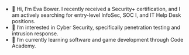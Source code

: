 - 👋 Hi, I’m Eva Bower. I recently received a Security+ certification, and I am actively searching for entry-level InfoSec, SOC I, and IT Help Desk positions. 
- 👀 I’m interested in Cyber Security, specifically penetration testing and intrusion response. 
- 🌱 I’m currently learning software and game development through Code Academy.

<!---
E0Bower/E0Bower is a ✨ special ✨ repository because its `README.md` (this file) appears on your GitHub profile.
You can click the Preview link to take a look at your changes.
--->
